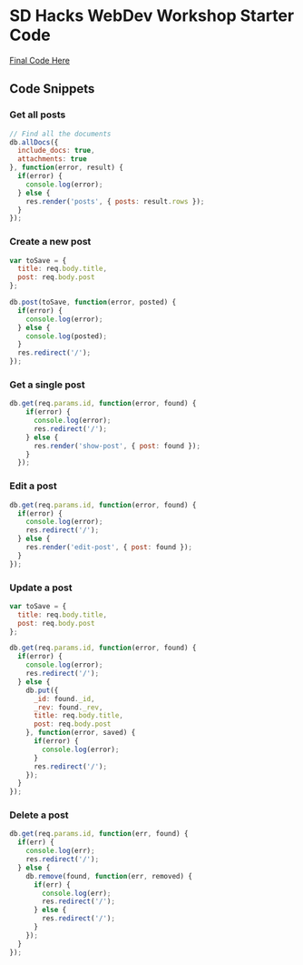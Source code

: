 # SD Hacks WebDev Workshop Starter Code

[Final Code Here](https://github.com/joelseq/sdhacks-workshop/tree/final)

## Code Snippets

### Get all posts

```js
// Find all the documents
db.allDocs({
  include_docs: true,
  attachments: true
}, function(error, result) {
  if(error) {
    console.log(error);
  } else {
    res.render('posts', { posts: result.rows });
  }
});
``` 

### Create a new post

```js
var toSave = {
  title: req.body.title,
  post: req.body.post
};

db.post(toSave, function(error, posted) {
  if(error) {
    console.log(error);
  } else {
    console.log(posted);
  }
  res.redirect('/');
});
```


### Get a single post
 
```js
db.get(req.params.id, function(error, found) {
    if(error) {
      console.log(error);
      res.redirect('/');
    } else {
      res.render('show-post', { post: found });
    }
  });
```

### Edit a post

```js
db.get(req.params.id, function(error, found) {
  if(error) {
    console.log(error);
    res.redirect('/');
  } else {
    res.render('edit-post', { post: found });
  }
});
```

### Update a post

```js
var toSave = {
  title: req.body.title,
  post: req.body.post
};

db.get(req.params.id, function(error, found) {
  if(error) {
    console.log(error);
    res.redirect('/');
  } else {
    db.put({
      _id: found._id,
      _rev: found._rev,
      title: req.body.title,
      post: req.body.post
    }, function(error, saved) {
      if(error) {
        console.log(error);
      }
      res.redirect('/');
    });
  }
});
```

### Delete a post

```js
db.get(req.params.id, function(err, found) {
  if(err) {
    console.log(err);
    res.redirect('/');
  } else {
    db.remove(found, function(err, removed) {
      if(err) {
        console.log(err);
        res.redirect('/');
      } else {
        res.redirect('/');
      }
    });
  }
});
```

